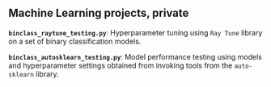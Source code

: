 ## Machine Learning projects, private 

**<code>binclass_raytune_testing.py</code>**: Hyperparameter tuning using <code>Ray Tune</code> library on a set of binary classification models. 

**<code>binclass_autosklearn_testing.py</code>**: Model performance testing using models and hyperparameter settings obtained from invoking tools from the <code>auto-sklearn</code> library.

